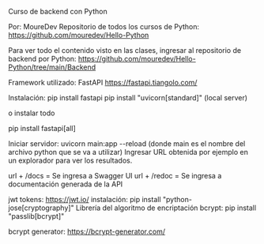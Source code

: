 Curso de backend con Python

Por: MoureDev
Repositorio de todos los cursos de Python:
https://github.com/mouredev/Hello-Python

Para ver todo el contenido visto en las clases, ingresar al repositorio de backend por Python:
https://github.com/mouredev/Hello-Python/tree/main/Backend

Framework utilizado: FastAPI
https://fastapi.tiangolo.com/

Instalación:
pip install fastapi
pip install "uvicorn[standard]" (local server)

o instalar todo

pip install fastapi[all]

Iniciar servidor:
uvicorn main:app --reload (donde main es el nombre del archivo python que se va a utilizar)
Ingresar URL obtenida por ejemplo en un explorador para ver los resultados.

url + /docs = Se ingresa a Swagger UI
url + /redoc = Se ingresa a documentación generada de la API

jwt tokens:
https://jwt.io/
instalación: pip install "python-jose[cryptography]"
Librería del algoritmo de encriptación bcrypt: 
  pip install "passlib[bcrypt]"

bcrypt generator: https://bcrypt-generator.com/